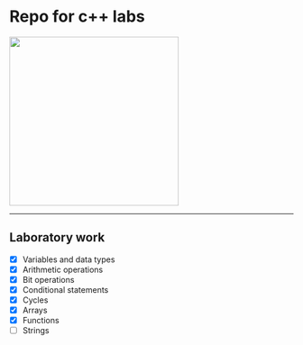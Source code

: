 # Repo for c++ labs
<img src='https://i.pinimg.com/736x/8b/1b/90/8b1b90c4fdcc2f166651607b4d3344b8.jpg' height=300 wigth=300>

______________
## Laboratory work
 - [x] Variables and data types
 - [x] Arithmetic operations
 - [x] Bit operations
 - [x] Conditional statements
 - [x] Cycles
 - [x] Arrays
 - [x] Functions
 - [ ] Strings  
